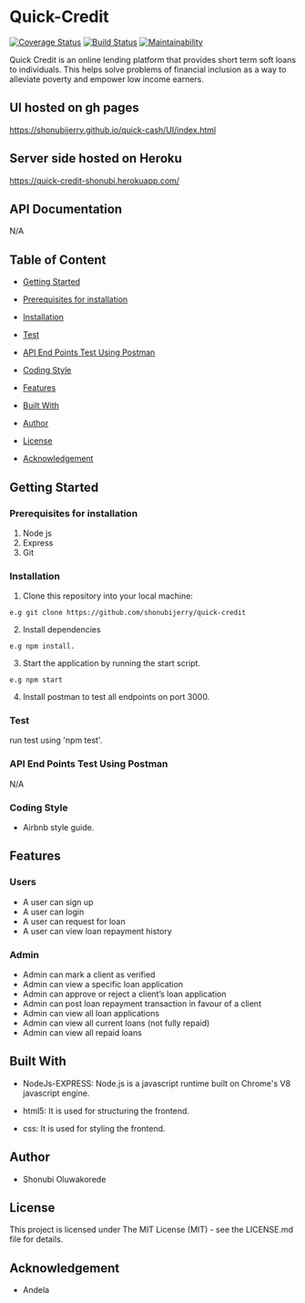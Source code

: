 # Quick-Credit

[![Coverage Status](https://coveralls.io/repos/github/shonubijerry/quick-credit/badge.svg?branch=develop)](https://coveralls.io/github/shonubijerry/quick-credit?branch=develop)
[![Build Status](https://travis-ci.com/shonubijerry/quick-credit.svg?branch=develop)](https://travis-ci.com/shonubijerry/quick-credit)
[![Maintainability](https://api.codeclimate.com/v1/badges/40263d408451dc9d9b99/maintainability)](https://codeclimate.com/github/shonubijerry/quick-credit/maintainability)


Quick Credit is an online lending platform that provides short term soft loans to individuals. This helps solve problems of financial inclusion as a way to alleviate poverty and empower low income earners.

## UI hosted on gh pages
https://shonubijerry.github.io/quick-cash/UI/index.html

## Server side hosted on Heroku
https://quick-credit-shonubi.herokuapp.com/

## API Documentation
N/A

## Table of Content
 * [Getting Started](#getting-started)

 * [Prerequisites for installation](#Prerequisites)
 
 * [Installation](#installation)

 * [Test](#test)
 
 * [ API End Points Test Using Postman](#api-end-points)

 * [Coding Style](#coding-style)
 
 * [Features](#features)
 
 * [Built With](#built-with)
 
 * [Author](#author)

 * [License](#lincense)

 * [Acknowledgement](#acknowledgement)

## Getting Started

### Prerequisites for installation
1. Node js
2. Express
3. Git

### Installation
1. Clone this repository into your local machine:
```
e.g git clone https://github.com/shonubijerry/quick-credit
```
2. Install dependencies 
```
e.g npm install.
```
3. Start the application by running the start script.
```
e.g npm start
```
4. Install postman to test all endpoints on port 3000.

### Test
run test using 'npm test'.

### API End Points Test Using Postman
N/A


### Coding Style
* Airbnb style guide. 

## Features

 ### Users
* A user can sign up
* A user can login
* A user can request for loan
* A user can view loan repayment history

 ### Admin
* Admin can mark a client as verified
* Admin can view a specific loan application
* Admin can approve or reject a client’s loan application
* Admin can post loan repayment transaction in favour of a client
* Admin can view all loan applications
* Admin can view all current loans (not fully repaid)
* Admin can view all repaid loans
 

## Built With
* NodeJs-EXPRESS: Node.js is a javascript runtime built on Chrome's V8 javascript engine.

* html5: It is used for structuring the frontend.

* css: It is used for styling the frontend.


## Author
* Shonubi Oluwakorede

## License
This project is licensed under The MIT License (MIT) - see the LICENSE.md file for details.

## Acknowledgement
* Andela

